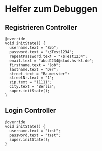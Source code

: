 # Helfer zum Debuggen

## Registrieren Controller

```
@override
void initState() {
  username.text = "Bob";
  password.text = "\$Test1234";
  repeatPassword.text = "\$Test1234";
  email.text = "abcd1234@stud.hs-kl.de";
  firstname.text = "Bob";
  lastname.text = "Der";
  street.text = "Baumeister";
  streetNr.text = "1";
  zip.text = "11111";
  city.text = "Berlin";
  super.initState();
}
```

## Login Controller

```
@override
void initState() {
  username.text = "test";
  password.text = "test";
  super.initState();
}
```